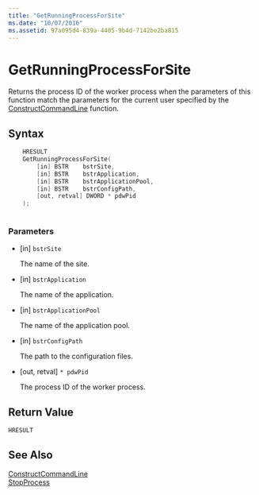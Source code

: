 ```yaml
---
title: "GetRunningProcessForSite"
ms.date: "10/07/2016"
ms.assetid: 97a095d4-839a-4405-9b4d-7142be2ba815
---
```

# GetRunningProcessForSite
Returns the process ID of the worker process when the parameters of this function match the parameters for the current user specified by the [ConstructCommandLine](../../extensions/express-api-reference/constructcommandline.md) function.  
  
## Syntax  
  
```cpp  
    HRESULT  
    GetRunningProcessForSite(   
        [in] BSTR    bstrSite,   
        [in] BSTR    bstrApplication,   
        [in] BSTR    bstrApplicationPool,   
        [in] BSTR    bstrConfigPath,   
        [out, retval] DWORD * pdwPid  
    );  
  
```  
  
### Parameters  
  
-   [in] `bstrSite`  
  
     The name of the site.  
  
-   [in] `bstrApplication`  
  
     The name of the application.  
  
-   [in] `bstrApplicationPool`  
  
     The name of the application pool.  
  
-   [in] `bstrConfigPath`  
  
     The path to the configuration files.  
  
-   [out, retval] `* pdwPid`  
  
     The process ID of the worker process.  
  
## Return Value  
 `HRESULT`  
  
## See Also  
 [ConstructCommandLine](../../extensions/express-api-reference/constructcommandline.md)   
 [StopProcess](../../extensions/express-api-reference/stopprocess.md)